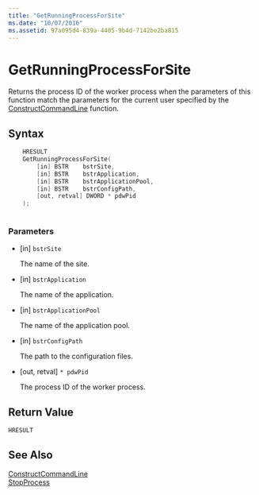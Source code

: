 ```yaml
---
title: "GetRunningProcessForSite"
ms.date: "10/07/2016"
ms.assetid: 97a095d4-839a-4405-9b4d-7142be2ba815
---
```

# GetRunningProcessForSite
Returns the process ID of the worker process when the parameters of this function match the parameters for the current user specified by the [ConstructCommandLine](../../extensions/express-api-reference/constructcommandline.md) function.  
  
## Syntax  
  
```cpp  
    HRESULT  
    GetRunningProcessForSite(   
        [in] BSTR    bstrSite,   
        [in] BSTR    bstrApplication,   
        [in] BSTR    bstrApplicationPool,   
        [in] BSTR    bstrConfigPath,   
        [out, retval] DWORD * pdwPid  
    );  
  
```  
  
### Parameters  
  
-   [in] `bstrSite`  
  
     The name of the site.  
  
-   [in] `bstrApplication`  
  
     The name of the application.  
  
-   [in] `bstrApplicationPool`  
  
     The name of the application pool.  
  
-   [in] `bstrConfigPath`  
  
     The path to the configuration files.  
  
-   [out, retval] `* pdwPid`  
  
     The process ID of the worker process.  
  
## Return Value  
 `HRESULT`  
  
## See Also  
 [ConstructCommandLine](../../extensions/express-api-reference/constructcommandline.md)   
 [StopProcess](../../extensions/express-api-reference/stopprocess.md)